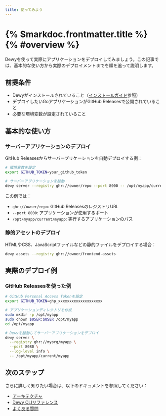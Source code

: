 ```yaml
---
title: 使ってみよう
---
```


# {% $markdoc.frontmatter.title %} {% #overview %}

Dewyを使って実際にアプリケーションをデプロイしてみましょう。この記事では、基本的な使い方から実際のデプロイメントまでを順を追って説明します。

## 前提条件

- Dewyがインストールされていること（[インストールガイド](/ja/installation)参照）
- デプロイしたいGoアプリケーションがGitHub Releasesで公開されていること
- 必要な環境変数が設定されていること

## 基本的な使い方

### サーバーアプリケーションのデプロイ

GitHub Releasesからサーバープリケーションを自動デプロイする例：

```bash
# 環境変数を設定
export GITHUB_TOKEN=your_github_token

# サーバーアプリケーションを起動
dewy server --registry ghr://owner/repo --port 8000 -- /opt/myapp/current/myapp
```

この例では：
- `ghr://owner/repo`: GitHub ReleasesのレジストリURL
- `--port 8000`: アプリケーションが使用するポート
- `/opt/myapp/current/myapp`: 実行するアプリケーションのパス

### 静的アセットのデプロイ

HTMLやCSS、JavaScriptファイルなどの静的ファイルをデプロイする場合：

```bash
dewy assets --registry ghr://owner/frontend-assets
```

## 実際のデプロイ例

### GitHub Releasesを使った例

```bash
# GitHub Personal Access Tokenを設定
export GITHUB_TOKEN=ghp_xxxxxxxxxxxxxxxxxxxx

# アプリケーションディレクトリを作成
sudo mkdir -p /opt/myapp
sudo chown $USER:$USER /opt/myapp
cd /opt/myapp

# Dewyを起動してサーバーアプリケーションをデプロイ
dewy server \
  --registry ghr://myorg/myapp \
  --port 8080 \
  --log-level info \
  -- /opt/myapp/current/myapp
```

## 次のステップ

さらに詳しく知りたい場合は、以下のドキュメントを参照してください：

- [アーキテクチャ](../architecture/)
- [Dewy CLIリファレンス](../reference/)
- [よくある質問](../faq/)

